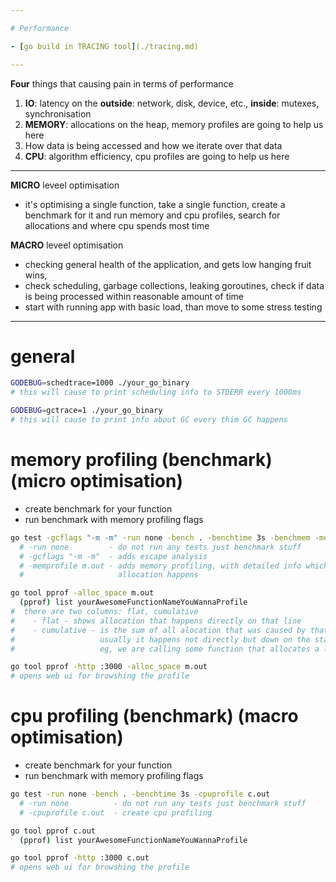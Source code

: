 ```yaml
---

# Performance

- [go build in TRACING tool](./tracing.md)

---
```


**Four** things that causing pain in terms of performance
1. **IO**: latency on the **outside**: network, disk, device, etc., **inside**: mutexes, synchronisation
1. **MEMORY**: allocations on the heap, memory profiles are going to help us here
1. How data is being accessed and how we iterate over that data
1. **CPU**: algorithm efficiency, cpu profiles are going to help us here

---

**MICRO** leveel optimisation
- it's optimising a single function, take a single function, create a benchmark for it
  and run memory and cpu profiles, search for allocations and where cpu spends most time

**MACRO** leveel optimisation
- checking general health of the application, and gets low hanging fruit wins,
- check scheduling, garbage collections, leaking goroutines, check if data is being
  processed within reasonable amount of time
- start with running app with basic load, than move to some stress testing

---

# general
```sh
GODEBUG=schedtrace=1000 ./your_go_binary
# this will cause to print scheduling info to STDERR every 1000ms

GODEBUG=gctrace=1 ./your_go_binary
# this will cause to print info about GC every thim GC happens
```


# memory profiling (benchmark) (micro optimisation)
- create benchmark for your function
- run benchmark with memory profiling flags
```sh
go test -gcflags "-m -m" -run none -bench . -benchtime 3s -benchmem -memprofile m.out
  # -run none         - do not run any tests just benchmark stuff
  # -gcflags "-m -m"  - adds escape analysis
  # -memprofile m.out - adds memory profiling, with detailed info which line
  #                     allocation happens

go tool pprof -alloc_space m.out
  (pprof) list yourAwesomeFunctionNameYouWannaProfile
#  there are two columns: flat, cumulative
#    - flat - shows allocation that happens directly on that line
#    - cumulative - is the sum of all alocation that was caused by that line
#                   usually it happens not directly but down on the stack
#                   eg, we are calling some function that allocates a lot

go tool pprof -http :3000 -alloc_space m.out
# opens web ui for browshing the profile
```

# cpu profiling (benchmark) (macro optimisation)
- create benchmark for your function
- run benchmark with memory profiling flags
```sh
go test -run none -bench . -benchtime 3s -cpuprofile c.out
  # -run none          - do not run any tests just benchmark stuff
  # -cpuprofile c.out  - create cpu profiling

go tool pprof c.out
  (pprof) list yourAwesomeFunctionNameYouWannaProfile

go tool pprof -http :3000 c.out
# opens web ui for browshing the profile
```
